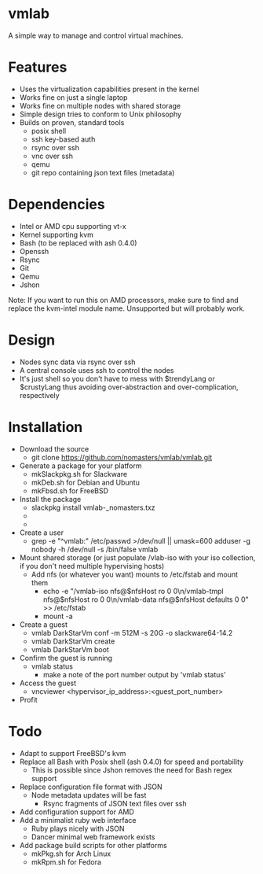 # vmlab
A simple way to manage and control virtual machines.

# Features
- Uses the virtualization capabilities present in the kernel
- Works fine on just a single laptop
- Works fine on multiple nodes with shared storage
- Simple design tries to conform to Unix philosophy
- Builds on proven, standard tools 
  - posix shell
  - ssh key-based auth
  - rsync over ssh
  - vnc over ssh
  - qemu
  - git repo containing json text files (metadata)

# Dependencies
- Intel or AMD cpu supporting vt-x
- Kernel supporting kvm
- Bash (to be replaced with ash 0.4.0)
- Openssh
- Rsync
- Git
- Qemu
- Jshon

Note: If you want to run this on AMD processors, make sure to find and replace the kvm-intel module name. Unsupported but will probably work.

# Design
- Nodes sync data via rsync over ssh
- A central console uses ssh to control the nodes
- It's just shell so you don't have to mess with $trendyLang or $crustyLang thus avoiding over-abstraction and over-complication, respectively

# Installation
- Download the source
  - git clone https://github.com/nomasters/vmlab/vmlab.git
- Generate a package for your platform
  - mkSlackpkg.sh for Slackware
  - mkDeb.sh for Debian and Ubuntu
  - mkFbsd.sh for FreeBSD
- Install the package
  - slackpkg install vmlab-<version>_nomasters.txz
  - 
  - 
- Create a user
  - grep -e "^vmlab:" /etc/passwd >/dev/null || umask=600 adduser -g nobody -h /dev/null -s /bin/false vmlab
- Mount shared storage (or just populate /vlab-iso with your iso collection, if you don't need multiple hypervising hosts)
  - Add nfs (or whatever you want) mounts to /etc/fstab and mount them
    - echo -e "/vmlab-iso nfs@$nfsHost ro 0 0\n/vmlab-tmpl nfs@$nfsHost ro 0 0\n/vmlab-data nfs@$nfsHost defaults 0 0" >> /etc/fstab
    - mount -a
- Create a guest
  - vmlab DarkStarVm conf -m 512M -s 20G -o slackware64-14.2
  - vmlab DarkStarVm create
  - vmlab DarkStarVm boot
- Confirm the guest is running
  - vmlab status
    - make a note of the port number output by 'vmlab status'
- Access the guest
  - vncviewer <hypervisor_ip_address>:<guest_port_number>
- Profit

# Todo
- Adapt to support FreeBSD's kvm
- Replace all Bash with Posix shell (ash 0.4.0) for speed and portability
  - This is possible since Jshon removes the need for Bash regex support
- Replace configuration file format with JSON
  - Node metadata updates will be fast
    - Rsync fragments of JSON text files over ssh
- Add configuration support for AMD
- Add a minimalist ruby web interface
  - Ruby plays nicely with JSON
  - Dancer minimal web framework exists
- Add package build scripts for other platforms
  - mkPkg.sh for Arch Linux
  - mkRpm.sh for Fedora
